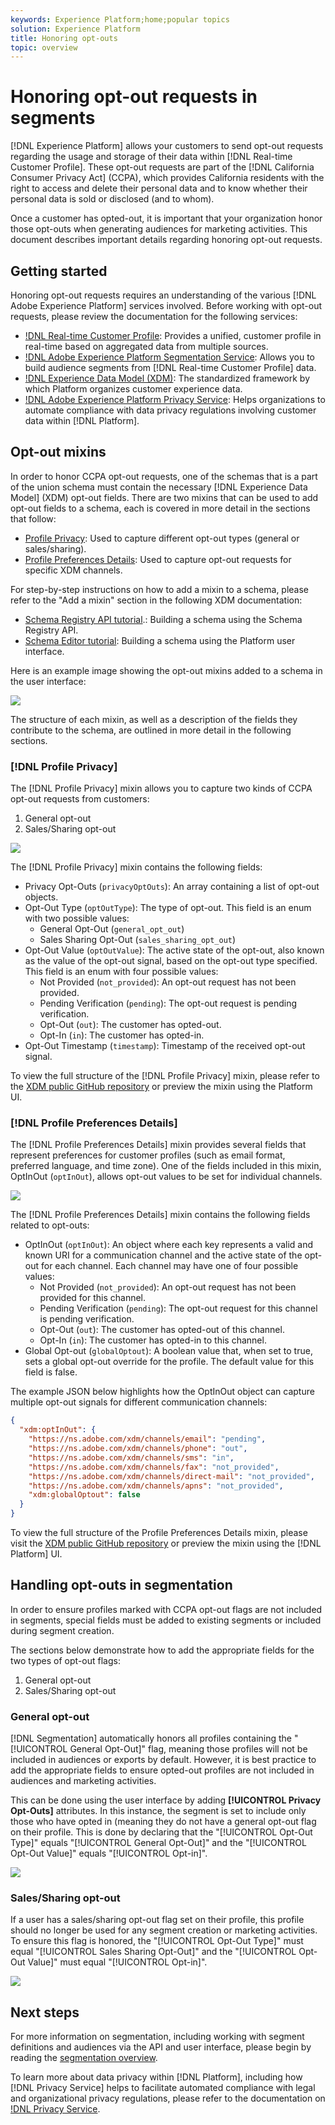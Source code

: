 ```yaml
---
keywords: Experience Platform;home;popular topics
solution: Experience Platform
title: Honoring opt-outs
topic: overview
---
```


# Honoring opt-out requests in segments

[!DNL Experience Platform] allows your customers to send opt-out requests regarding the usage and storage of their data within [!DNL Real-time Customer Profile]. These opt-out requests are part of the [!DNL California Consumer Privacy Act] (CCPA), which provides California residents with the right to access and delete their personal data and to know whether their personal data is sold or disclosed (and to whom). 

Once a customer has opted-out, it is important that your organization honor those opt-outs when generating audiences for marketing activities. This document describes important details regarding honoring opt-out requests.

## Getting started

Honoring opt-out requests requires an understanding of the various [!DNL Adobe Experience Platform] services involved. Before working with opt-out requests, please review the documentation for the following services:

- [!DNL Real-time Customer Profile](../profile/home.md): Provides a unified, customer profile in real-time based on aggregated data from multiple sources.
- [!DNL Adobe Experience Platform Segmentation Service](./home.md): Allows you to build audience segments from [!DNL Real-time Customer Profile] data.
- [!DNL Experience Data Model (XDM)](../xdm/home.md): The standardized framework by which Platform organizes customer experience data.
- [!DNL Adobe Experience Platform Privacy Service](../privacy-service/home.md): Helps organizations to automate compliance with data privacy regulations involving customer data within [!DNL Platform].

## Opt-out mixins

In order to honor CCPA opt-out requests, one of the schemas that is a part of the union schema must contain the necessary [!DNL Experience Data Model] (XDM) opt-out fields. There are two mixins that can be used to add opt-out fields to a schema, each is covered in more detail in the sections that follow:

- [Profile Privacy](#profile-privacy): Used to capture different opt-out types (general or sales/sharing).
- [Profile Preferences Details](#profile-preferences-details): Used to capture opt-out requests for specific XDM channels.

For step-by-step instructions on how to add a mixin to a schema, please refer to the "Add a mixin" section in the following XDM documentation:
- [Schema Registry API tutorial](../xdm/api/getting-started.md).: Building a schema using the Schema Registry API.
- [Schema Editor tutorial](../xdm/tutorials/create-schema-ui.md): Building a schema using the Platform user interface.

Here is an example image showing the opt-out mixins added to a schema in the user interface:

![](images/opt-outs/opt-out-mixins-user-interface.png)

The structure of each mixin, as well as a description of the fields they contribute to the schema, are outlined in more detail in the following sections.

### [!DNL Profile Privacy]

The [!DNL Profile Privacy] mixin allows you to capture two kinds of CCPA opt-out requests from customers:

1. General opt-out
2. Sales/Sharing opt-out

![](images/opt-outs/profile-privacy.png)

The [!DNL Profile Privacy] mixin contains the following fields:

- Privacy Opt-Outs (`privacyOptOuts`): An array containing a list of opt-out objects.
- Opt-Out Type (`optOutType`): The type of opt-out. This field is an enum with two possible values:
    - General Opt-Out (`general_opt_out`)
    - Sales Sharing Opt-Out (`sales_sharing_opt_out`)
- Opt-Out Value (`optOutValue`): The active state of the opt-out, also known as the value of the opt-out signal, based on the opt-out type specified. This field is an enum with four possible values:
    - Not Provided (`not_provided`): An opt-out request has not been provided.
    - Pending Verification (`pending`): The opt-out request is pending verification.
    - Opt-Out (`out`): The customer has opted-out.
    - Opt-In (`in`): The customer has opted-in.
- Opt-Out Timestamp (`timestamp`): Timestamp of the received opt-out signal.

To view the full structure of the [!DNL Profile Privacy] mixin, please refer to the [XDM public GitHub repository](https://github.com/adobe/xdm/blob/master/schemas/context/profile-privacy.schema.json) or preview the mixin using the Platform UI.

### [!DNL Profile Preferences Details]

The [!DNL Profile Preferences Details] mixin provides several fields that represent preferences for customer profiles (such as email format, preferred language, and time zone). One of the fields included in this mixin, OptInOut (`optInOut`), allows opt-out values to be set for individual channels. 

![](images/opt-outs/profile-preferences-details.png)

The [!DNL Profile Preferences Details] mixin contains the following fields related to opt-outs:

- OptInOut (`optInOut`): An object where each key represents a valid and known URI for a communication channel and the active state of the opt-out for each channel. Each channel may have one of four possible values:
    - Not Provided (`not_provided`): An opt-out request has not been provided for this channel.
    - Pending Verification (`pending`): The opt-out request for this channel is pending verification.
    - Opt-Out (`out`): The customer has opted-out of this channel.
    - Opt-In (`in`): The customer has opted-in to this channel.
- Global Opt-out (`globalOptout`): A boolean value that, when set to true, sets a global opt-out override for the profile. The default value for this field is false.

The example JSON below highlights how the OptInOut object can capture multiple opt-out signals for different communication channels:

```json
{
  "xdm:optInOut": {
    "https://ns.adobe.com/xdm/channels/email": "pending",
    "https://ns.adobe.com/xdm/channels/phone": "out",
    "https://ns.adobe.com/xdm/channels/sms": "in",
    "https://ns.adobe.com/xdm/channels/fax": "not_provided",
    "https://ns.adobe.com/xdm/channels/direct-mail": "not_provided",
    "https://ns.adobe.com/xdm/channels/apns": "not_provided",
    "xdm:globalOptout": false
  }
}
```

To view the full structure of the Profile Preferences Details mixin, please visit the [XDM public GitHub repository](https://github.com/adobe/xdm/blob/master/schemas/context/profile-preferences-details.schema.json) or preview the mixin using the [!DNL Platform] UI.

## Handling opt-outs in segmentation 

In order to ensure profiles marked with CCPA opt-out flags are not included in segments, special fields must be added to existing segments or included during segment creation.

The sections below demonstrate how to add the appropriate fields for the two types of opt-out flags:
1. General opt-out
2. Sales/Sharing opt-out

### General opt-out

[!DNL Segmentation] automatically honors all profiles containing the "[!UICONTROL General Opt-Out]" flag, meaning those profiles will not be included in audiences or exports by default. However, it is best practice to add the appropriate fields to ensure opted-out profiles are not included in audiences and marketing activities.

This can be done using the user interface by adding **[!UICONTROL Privacy Opt-Outs]** attributes. In this instance, the segment is set to include only those who have opted in (meaning they do not have a general opt-out flag on their profile. This is done by declaring that the "[!UICONTROL Opt-Out Type]" equals "[!UICONTROL General Opt-Out]" and the "[!UICONTROL Opt-Out Value]" equals "[!UICONTROL Opt-in]". 

![](images/opt-outs/segment-general-opt-out.png)

### Sales/Sharing opt-out

If a user has a sales/sharing opt-out flag set on their profile, this profile should no longer be used for any segment creation or marketing activities. To ensure this flag is honored, the "[!UICONTROL Opt-Out Type]" must equal "[!UICONTROL Sales Sharing Opt-Out]" and the "[!UICONTROL Opt-Out Value]" must equal "[!UICONTROL Opt-in]".

![](images/opt-outs/segment-sales-sharing-opt-out.png)

<!-- ### Overriding default exclusions

In some instances, such as building a segment of people who have opted out, it may be necessary to override the default exclusion of opted-out profiles. This override can be done via the API or in the Segment Builder user interface. -->

## Next steps

For more information on segmentation, including working with segment definitions and audiences via the API and user interface, please begin by reading the [segmentation overview](./home.md).

To learn more about data privacy within [!DNL Platform], including how [!DNL Privacy Service] helps to facilitate automated compliance with legal and organizational privacy regulations, please refer to the documentation on [!DNL Privacy Service](../privacy-service/home.md).
